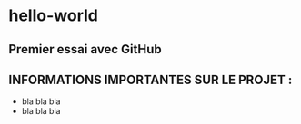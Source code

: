 # hello-world
## Premier essai avec GitHub

## INFORMATIONS IMPORTANTES SUR LE PROJET :
+ bla bla bla
+ bla bla bla
